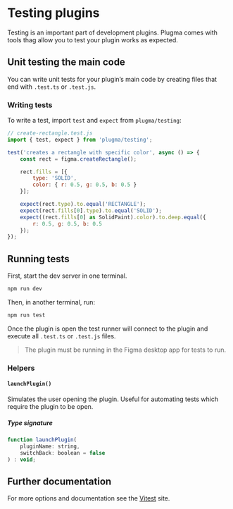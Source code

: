 # Testing plugins

Testing is an important part of development plugins. Plugma comes with tools thag allow you to test your plugin works as expected.

## Unit testing the main code

You can write unit tests for your plugin’s main code by creating files that end with `.test.ts` or `.test.js`.

### Writing tests

To write a test, import `test` and `expect` from `plugma/testing`:

```js
// create-rectangle.test.js
import { test, expect } from 'plugma/testing';

test('creates a rectangle with specific color', async () => {
    const rect = figma.createRectangle();

    rect.fills = [{
        type: 'SOLID',
        color: { r: 0.5, g: 0.5, b: 0.5 }
    }];

    expect(rect.type).to.equal('RECTANGLE');
    expect(rect.fills[0].type).to.equal('SOLID');
    expect((rect.fills[0] as SolidPaint).color).to.deep.equal({
        r: 0.5, g: 0.5, b: 0.5
    });
});
```

## Running tests

First, start the dev server in one terminal.

```bash
npm run dev
```

Then, in another terminal, run:

```bash
npm run test
```

Once the plugin is open the test runner will connect to the plugin and execute all `.test.ts` or `.test.js` files.

<blockquote class="info">
The plugin must be running in the Figma desktop app for tests to run.
</blockquote>

### Helpers

#### `launchPlugin()`

Simulates the user opening the plugin. Useful for automating tests which require the plugin to be open.

##### Type signature

```js
function launchPlugin(
    pluginName: string,
    switchBack: boolean = false
) : void;
```

## Further documentation

For more options and documentation see the [Vitest](https://vitest.dev/guide/) site.

